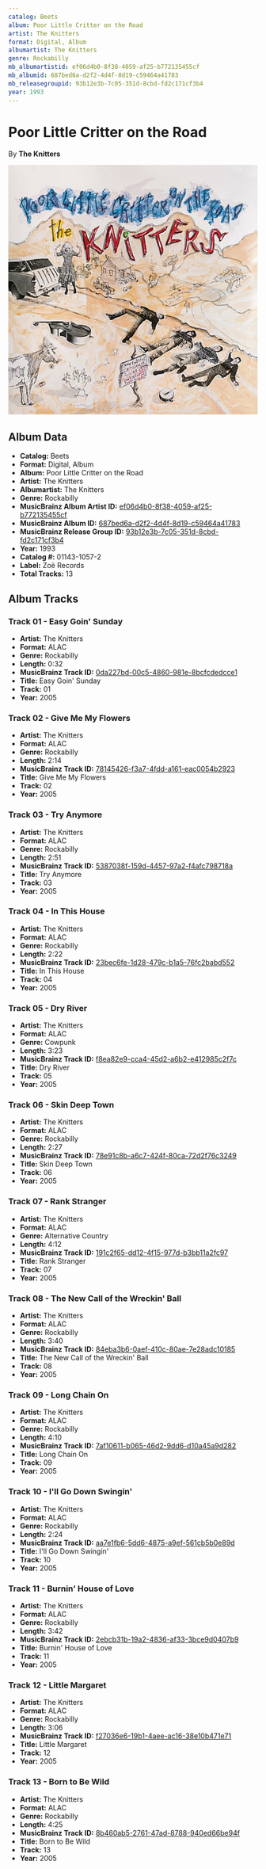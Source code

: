 ```yaml
---
catalog: Beets
album: Poor Little Critter on the Road
artist: The Knitters
format: Digital, Album
albumartist: The Knitters
genre: Rockabilly
mb_albumartistid: ef06d4b0-8f38-4059-af25-b772135455cf
mb_albumid: 687bed6a-d2f2-4d4f-8d19-c59464a41783
mb_releasegroupid: 93b12e3b-7c05-351d-8cbd-fd2c171cf3b4
year: 1993
---
```


# Poor Little Critter on the Road

By **The Knitters**

![](../../assets/beetscovers/The_Knitters-Poor_Little_Critter_on_the_Road.jpg)

## Album Data

- **Catalog:** Beets
- **Format:** Digital, Album
- **Album:** Poor Little Critter on the Road
- **Artist:** The Knitters
- **Albumartist:** The Knitters
- **Genre:** Rockabilly
- **MusicBrainz Album Artist ID:** [ef06d4b0-8f38-4059-af25-b772135455cf](https://musicbrainz.org/artist/ef06d4b0-8f38-4059-af25-b772135455cf)
- **MusicBrainz Album ID:** [687bed6a-d2f2-4d4f-8d19-c59464a41783](https://musicbrainz.org/release/687bed6a-d2f2-4d4f-8d19-c59464a41783)
- **MusicBrainz Release Group ID:** [93b12e3b-7c05-351d-8cbd-fd2c171cf3b4](https://musicbrainz.org/release-group/93b12e3b-7c05-351d-8cbd-fd2c171cf3b4)
- **Year:** 1993
- **Catalog #:** 01143-1057-2
- **Label:** Zoë Records
- **Total Tracks:** 13

## Album Tracks

### Track 01 - Easy Goin' Sunday

- **Artist:** The Knitters
- **Format:** ALAC
- **Genre:** Rockabilly
- **Length:** 0:32
- **MusicBrainz Track ID:** [0da227bd-00c5-4860-981e-8bcfcdedcce1](https://musicbrainz.org/recording/0da227bd-00c5-4860-981e-8bcfcdedcce1)
- **Title:** Easy Goin' Sunday
- **Track:** 01
- **Year:** 2005

### Track 02 - Give Me My Flowers

- **Artist:** The Knitters
- **Format:** ALAC
- **Genre:** Rockabilly
- **Length:** 2:14
- **MusicBrainz Track ID:** [78145426-f3a7-4fdd-a161-eac0054b2923](https://musicbrainz.org/recording/78145426-f3a7-4fdd-a161-eac0054b2923)
- **Title:** Give Me My Flowers
- **Track:** 02
- **Year:** 2005

### Track 03 - Try Anymore

- **Artist:** The Knitters
- **Format:** ALAC
- **Genre:** Rockabilly
- **Length:** 2:51
- **MusicBrainz Track ID:** [5387038f-159d-4457-97a2-f4afc798718a](https://musicbrainz.org/recording/5387038f-159d-4457-97a2-f4afc798718a)
- **Title:** Try Anymore
- **Track:** 03
- **Year:** 2005

### Track 04 - In This House

- **Artist:** The Knitters
- **Format:** ALAC
- **Genre:** Rockabilly
- **Length:** 2:22
- **MusicBrainz Track ID:** [23bec6fe-1d28-479c-b1a5-76fc2babd552](https://musicbrainz.org/recording/23bec6fe-1d28-479c-b1a5-76fc2babd552)
- **Title:** In This House
- **Track:** 04
- **Year:** 2005

### Track 05 - Dry River

- **Artist:** The Knitters
- **Format:** ALAC
- **Genre:** Cowpunk
- **Length:** 3:23
- **MusicBrainz Track ID:** [f8ea82e9-cca4-45d2-a6b2-e412985c2f7c](https://musicbrainz.org/recording/f8ea82e9-cca4-45d2-a6b2-e412985c2f7c)
- **Title:** Dry River
- **Track:** 05
- **Year:** 2005

### Track 06 - Skin Deep Town

- **Artist:** The Knitters
- **Format:** ALAC
- **Genre:** Rockabilly
- **Length:** 2:27
- **MusicBrainz Track ID:** [78e91c8b-a6c7-424f-80ca-72d2f76c3249](https://musicbrainz.org/recording/78e91c8b-a6c7-424f-80ca-72d2f76c3249)
- **Title:** Skin Deep Town
- **Track:** 06
- **Year:** 2005

### Track 07 - Rank Stranger

- **Artist:** The Knitters
- **Format:** ALAC
- **Genre:** Alternative Country
- **Length:** 4:12
- **MusicBrainz Track ID:** [191c2f65-dd12-4f15-977d-b3bb11a2fc97](https://musicbrainz.org/recording/191c2f65-dd12-4f15-977d-b3bb11a2fc97)
- **Title:** Rank Stranger
- **Track:** 07
- **Year:** 2005

### Track 08 - The New Call of the Wreckin' Ball

- **Artist:** The Knitters
- **Format:** ALAC
- **Genre:** Rockabilly
- **Length:** 3:40
- **MusicBrainz Track ID:** [84eba3b6-0aef-410c-80ae-7e28adc10185](https://musicbrainz.org/recording/84eba3b6-0aef-410c-80ae-7e28adc10185)
- **Title:** The New Call of the Wreckin' Ball
- **Track:** 08
- **Year:** 2005

### Track 09 - Long Chain On

- **Artist:** The Knitters
- **Format:** ALAC
- **Genre:** Rockabilly
- **Length:** 4:10
- **MusicBrainz Track ID:** [7af10611-b065-46d2-9dd6-d10a45a9d282](https://musicbrainz.org/recording/7af10611-b065-46d2-9dd6-d10a45a9d282)
- **Title:** Long Chain On
- **Track:** 09
- **Year:** 2005

### Track 10 - I'll Go Down Swingin'

- **Artist:** The Knitters
- **Format:** ALAC
- **Genre:** Rockabilly
- **Length:** 2:24
- **MusicBrainz Track ID:** [aa7e1fb6-5dd6-4875-a9ef-561cb5b0e89d](https://musicbrainz.org/recording/aa7e1fb6-5dd6-4875-a9ef-561cb5b0e89d)
- **Title:** I'll Go Down Swingin'
- **Track:** 10
- **Year:** 2005

### Track 11 - Burnin' House of Love

- **Artist:** The Knitters
- **Format:** ALAC
- **Genre:** Rockabilly
- **Length:** 3:42
- **MusicBrainz Track ID:** [2ebcb31b-19a2-4836-af33-3bce9d0407b9](https://musicbrainz.org/recording/2ebcb31b-19a2-4836-af33-3bce9d0407b9)
- **Title:** Burnin' House of Love
- **Track:** 11
- **Year:** 2005

### Track 12 - Little Margaret

- **Artist:** The Knitters
- **Format:** ALAC
- **Genre:** Rockabilly
- **Length:** 3:06
- **MusicBrainz Track ID:** [f27036e6-19b1-4aee-ac16-38e10b471e71](https://musicbrainz.org/recording/f27036e6-19b1-4aee-ac16-38e10b471e71)
- **Title:** Little Margaret
- **Track:** 12
- **Year:** 2005

### Track 13 - Born to Be Wild

- **Artist:** The Knitters
- **Format:** ALAC
- **Genre:** Rockabilly
- **Length:** 4:25
- **MusicBrainz Track ID:** [8b460ab5-2761-47ad-8788-940ed66be94f](https://musicbrainz.org/recording/8b460ab5-2761-47ad-8788-940ed66be94f)
- **Title:** Born to Be Wild
- **Track:** 13
- **Year:** 2005

